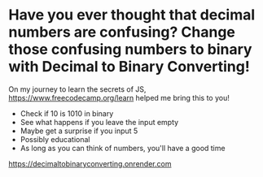 # Have you ever thought that decimal numbers are confusing? Change those confusing numbers to binary with Decimal to Binary Converting!

On my journey to learn the secrets of JS, https://www.freecodecamp.org/learn helped me bring this to you!

* Check if 10 is 1010 in binary
* See what happens if you leave the input empty
* Maybe get a surprise if you input 5
* Possibly educational
* As long as you can think of numbers, you'll have a good time

https://decimaltobinaryconverting.onrender.com
